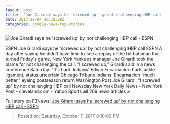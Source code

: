 ```yaml
---
layout: post
title:  "Joe Girardi says he 'screwed up' by not challenging HBP call - ESPN"
date: 2017-10-07 20:10:00Z
categories: google-news-top-stories
---
```


![Joe Girardi says he 'screwed up' by not challenging HBP call - ESPN](http://a4.espncdn.com/combiner/i?img=%2Fphoto%2F2017%2F0731%2Fr238508_1296x729_16%2D9.jpg)

ESPN Joe Girardi says he 'screwed up' by not challenging HBP call ESPN A day after saying he didn't have time to see a replay of the hit batsman that turned Friday's game, New York Yankees manager Joe Girardi took the blame for not challenging the call. "I screwed up," Girardi said in a news conference Saturday. "It's hard. Indians' Edwin Encarnacion hurts ankle ligament, status uncertain Chicago Tribune Indians' Encarnacion “much better,” eyeing postseason return Washington Post Joe Girardi: “I screwed up” by not challenging HBP call Newsday New York Daily News - New York Post - cleveland.com - Yahoo Sports all 269 news articles »


Full story on F3News: [Joe Girardi says he 'screwed up' by not challenging HBP call - ESPN](http://www.f3nws.com/n/vRt23)

> Posted on: Saturday, October 7, 2017 8:10:00 PM
